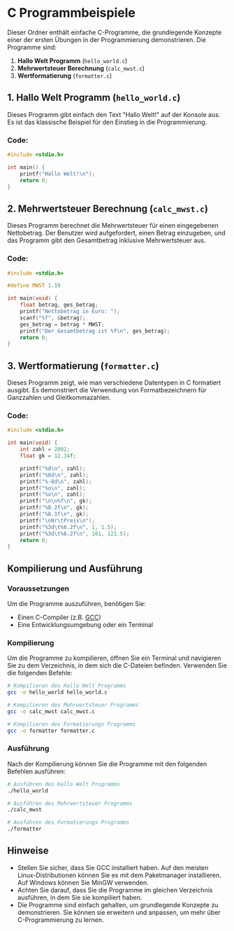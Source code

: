 # C Programmbeispiele

Dieser Ordner enthält einfache C-Programme, die grundlegende Konzepte einer der ersten Übungen in der Programmierung demonstrieren. Die Programme sind:

1. **Hallo Welt Programm** (`hello_world.c`)
2. **Mehrwertsteuer Berechnung** (`calc_mwst.c`)
3. **Wertformatierung** (`formatter.c`)

## 1. Hallo Welt Programm (`hello_world.c`)

Dieses Programm gibt einfach den Text "Hallo Welt!" auf der Konsole aus. Es ist das klassische Beispiel für den Einstieg in die Programmierung.

### Code:
```c
#include <stdio.h>

int main() {
    printf("Hallo Welt!\n");
    return 0;
}
```

## 2. Mehrwertsteuer Berechnung (`calc_mwst.c`)

Dieses Programm berechnet die Mehrwertsteuer für einen eingegebenen Nettobetrag. Der Benutzer wird aufgefordert, einen Betrag einzugeben, und das Programm gibt den Gesamtbetrag inklusive Mehrwertsteuer aus.

### Code:
```c
#include <stdio.h>

#define MWST 1.19

int main(void) {
    float betrag, ges_betrag;
    printf("Nettobetrag in Euro: ");
    scanf("%f", &betrag);
    ges_betrag = betrag * MWST;
    printf("Der Gesamtbetrag ist %f\n", ges_betrag);
    return 0;
}
```

## 3. Wertformatierung (`formatter.c`)

Dieses Programm zeigt, wie man verschiedene Datentypen in C formatiert ausgibt. Es demonstriert die Verwendung von Formatbezeichnern für Ganzzahlen und Gleitkommazahlen.

### Code:
```c
#include <stdio.h>

int main(void) {
    int zahl = 2002;
    float gk = 12.34f;

    printf("%d\n", zahl);
    printf("%8d\n", zahl);
    printf("%-8d\n", zahl);
    printf("%o\n", zahl);
    printf("%x\n", zahl);
    printf("\n\n%f\n", gk);
    printf("%8.2f\n", gk);
    printf("%8.1f\n", gk);
    printf("\nNr\tPreis\n");
    printf("%3d\t%6.2f\n", 1, 1.5);
    printf("%3d\t%6.2f\n", 101, 121.5);
    return 0;
}
```

## Kompilierung und Ausführung

### Voraussetzungen

Um die Programme auszuführen, benötigen Sie:
- Einen C-Compiler (z.B. [GCC](https://gcc.gnu.org/))
- Eine Entwicklungsumgebung oder ein Terminal

### Kompilierung

Um die Programme zu kompilieren, öffnen Sie ein Terminal und navigieren Sie zu dem Verzeichnis, in dem sich die C-Dateien befinden. Verwenden Sie die folgenden Befehle:

```bash
# Kompilieren des Hallo Welt Programms
gcc -o hello_world hello_world.c

# Kompilieren des Mehrwertsteuer Programms
gcc -o calc_mwst calc_mwst.c

# Kompilieren des Formatierungs Programms
gcc -o formatter formatter.c
```

### Ausführung

Nach der Kompilierung können Sie die Programme mit den folgenden Befehlen ausführen:

```bash
# Ausführen des Hallo Welt Programms
./hello_world

# Ausführen des Mehrwertsteuer Programms
./calc_mwst

# Ausführen des Formatierungs Programms
./formatter
```

## Hinweise

- Stellen Sie sicher, dass Sie GCC installiert haben. Auf den meisten Linux-Distributionen können Sie es mit dem Paketmanager installieren. Auf Windows können Sie MinGW verwenden.
- Achten Sie darauf, dass Sie die Programme im gleichen Verzeichnis ausführen, in dem Sie sie kompiliert haben.
- Die Programme sind einfach gehalten, um grundlegende Konzepte zu demonstrieren. Sie können sie erweitern und anpassen, um mehr über C-Programmierung zu lernen.
